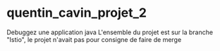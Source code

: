# quentin_cavin_projet_2
Debuggez une application java
L'ensemble du projet est sur la branche "Istio", le projet n'avait pas pour consigne de faire de merge
